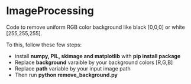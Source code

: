 # ImageProcessing
Code to remove uniform RGB color background like black [0,0,0] or white [255,255,255]. 

To this, follow these few steps: 
- install **numpy, PIL, skimage and matplotlib** with **pip install package**
- Replace **background** varaible by your background colors [R,G,B]
- Replace **path** variable by your input image path
- Then run **python remove_background.py**


